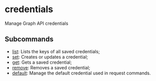 # credentials

Manage Graph API credentials

## Subcommands

* [list](gph-cli-credentials-list.md): Lists the keys of all saved credentials;
* [set](gph-cli-credentials-set.md): Creates or updates a credential;
* [get](gph-cli-credentials-get.md): Gets a saved credential;
* [remove](gph-cli-credentials-remove.md): Removes a saved credential;
* [default](gph-cli-credentials-default.md): Manage the default credential used in request commands.
